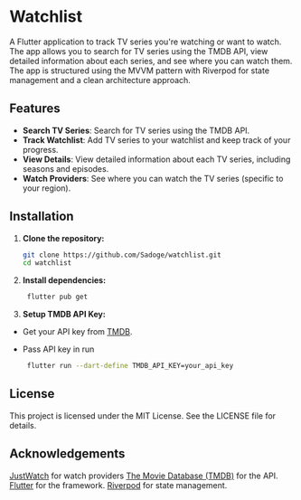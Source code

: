 # Watchlist

A Flutter application to track TV series you're watching or want to watch. The app allows you to search for TV series using the TMDB API, view detailed information about each series, and see where you can watch them. The app is structured using the MVVM pattern with Riverpod for state management and a clean architecture approach.

## Features

- **Search TV Series**: Search for TV series using the TMDB API.
- **Track Watchlist**: Add TV series to your watchlist and keep track of your progress.
- **View Details**: View detailed information about each TV series, including seasons and episodes.
- **Watch Providers**: See where you can watch the TV series (specific to your region).

## Installation

1. **Clone the repository:**

   ```bash
   git clone https://github.com/Sadoge/watchlist.git
   cd watchlist
   ```

2. **Install dependencies:**

   ```bash
    flutter pub get
   ```

3. **Setup TMDB API Key:**

- Get your API key from [TMDB](https://www.themoviedb.org/settings/api).
- Pass API key in run

  ```bash
   flutter run --dart-define TMDB_API_KEY=your_api_key
  ```

## License

This project is licensed under the MIT License. See the LICENSE file for details.

## Acknowledgements

[JustWatch](https://www.justwatch.com/) for watch providers
[The Movie Database (TMDB)](https://developer.themoviedb.org/) for the API.
[Flutter](https://flutter.dev/) for the framework.
[Riverpod](https://riverpod.dev/) for state management.
